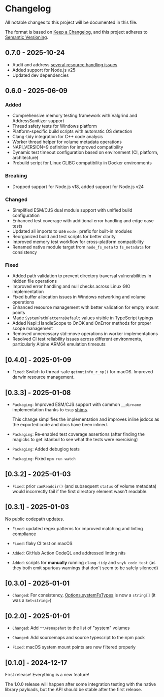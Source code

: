 # Changelog

All notable changes to this project will be documented in this file.

The format is based on [Keep a Changelog](https://keepachangelog.com/en/1.1.0/),
and this project adheres to [Semantic Versioning](https://semver.org/spec/v2.0.0.html).

<!--
Added for new features.
Changed for changes in existing functionality.
Deprecated for soon-to-be removed features.
Removed for now removed features.
Fixed for any bug fixes.
Security in case of vulnerabilities.
-->

## 0.7.0 - 2025-10-24

- Audit and address [several resource handling issues](./doc/SECURITY_AUDIT_2025.md)
- Added support for Node.js v25
- Updated dev dependencies

## 0.6.0 - 2025-06-09

### Added

- Comprehensive memory testing framework with Valgrind and AddressSanitizer support
- Thread safety tests for Windows platform
- Platform-specific build scripts with automatic OS detection
- Clang-tidy integration for C++ code analysis
- Worker thread helper for volume metadata operations
- NAPI_VERSION=9 definition for improved compatibility
- Dynamic test timeout configuration based on environment (CI, platform, architecture)
- Prebuild script for Linux GLIBC compatibility in Docker environments

### Breaking

- Dropped support for Node.js v18, added support for Node.js v24

### Changed

- Simplified ESM/CJS dual module support with unified build configuration
- Enhanced test coverage with additional error handling and edge case tests
- Updated all imports to use `node:` prefix for built-in modules
- Reorganized build and test scripts for better clarity
- Improved memory test workflow for cross-platform compatibility
- Renamed native module target from `node_fs_meta` to `fs_metadata` for consistency

### Fixed

- Added path validation to prevent directory traversal vulnerabilities in hidden file operations
- Improved error handling and null checks across Linux GIO implementation
- Fixed buffer allocation issues in Windows networking and volume operations
- Enhanced resource management with better validation for empty mount points
- Made `SystemPathPatternsDefault` values visible in TypeScript typings
- Added Napi::HandleScope to OnOK and OnError methods for proper scope management
- Removed unnecessary std::move operations in worker implementations
- Resolved CI test reliability issues across different environments, particularly Alpine ARM64 emulation timeouts

## [0.4.0] - 2025-01-09

- `Fixed`: Switch to thread-safe `getmntinfo_r_np()` for macOS. Improved darwin resource management.

## [0.3.3] - 2025-01-08

- `Packaging`: Improved ESM/CJS support with common `__dirname` implementation thanks to `tsup` [shims](https://tsup.egoist.dev/#inject-cjs-and-esm-shims).

  This change simplifies the implementation and improves inline jsdocs as the exported code and docs have been inlined.

- `Packaging`: Re-enabled test coverage assertions (after finding the magicks to get istanbul to see what the tests were exercising)

- `Packaging`: Added debuglog tests

- `Packaging`: Fixed `npm run watch`

## [0.3.2] - 2025-01-03

- `Fixed`: prior `canReaddir()` (and subsequent `status` of volume metadata) would incorrectly fail if the first directory element wasn't readable.

## [0.3.1] - 2025-01-03

No public codepath updates.

- `Fixed`: updated regex patterns for improved matching and linting compliance

- `Fixed`: flaky CI test on macOS

- `Added`: GitHub Action CodeQL and addressed linting nits

- `Added`: scripts for **manually** running `clang-tidy` and `snyk code test` (as they both emit spurious warnings that don't seem to be safely silenced)

## [0.3.0] - 2025-01-01

- `Changed`: For consistency, [Options.systemFsTypes](https://photostructure.github.io/fs-metadata/interfaces/Options.html#systemfstypes) is now a `string[]` (it was a `Set<string>`)

## [0.2.0] - 2025-01-01

- `Changed`: Add `**/#snapshot` to the list of "system" volumes

- `Changed`: Add sourcemaps and source typescript to the npm pack

- `Fixed`: macOS system mount points are now filtered properly

## [0.1.0] - 2024-12-17

First release! Everything is a new feature!

The 1.0.0 release will happen after some integration testing with the native
library payloads, but the API should be stable after the first release.
